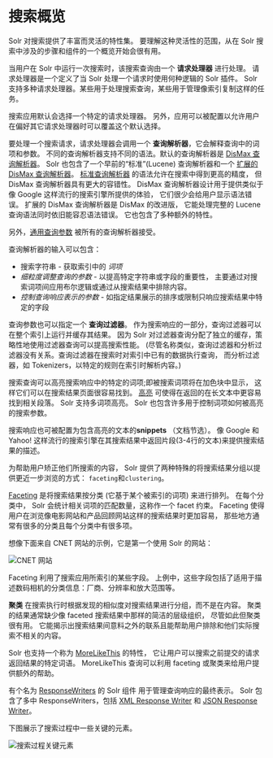 # 搜索概览

Solr 对搜索提供了丰富而灵活的特性集。
要理解这种灵活性的范围，从在 Solr 搜索中涉及的步骤和组件的一个概览开始会很有用。

当用户在 Solr 中运行一次搜索时，该搜索查询由一个 **请求处理器** 进行处理。
请求处理器是一个定义了当 Solr 处理一个请求时使用何种逻辑的 Solr 插件。
Solr 支持多种请求处理器。某些用于处理搜索查询，某些用于管理像索引复制这样的任务。

搜索应用默认会选择一个特定的请求处理器。
另外，应用可以被配置以允许用户在偏好其它请求处理器时可以覆盖这个默认选择。

要处理一个搜索请求，请求处理器会调用一个 **查询解析器**，它会解释查询中的词项和参数。
不同的查询解析器支持不同的语法。默认的查询解析器是 [DisMax 查询解析器](./query_syntax/dismax.md)。
Solr 也包含了一个早前的“标准”(Lucene) 查询解析器和一个 
[扩展的 DisMax 查询解析器](./query_syntax/extended_dismax.md)。
[标准查询解析器](./query_syntax/standard.md) 的语法允许在搜索中得到更高的精度，
但 DisMax 查询解析器具有更大的容错性。
DisMax 查询解析器设计用于提供类似于像 Google 这样流行的搜索引擎所提供的体验，
它们很少会给用户显示语法错误。
扩展的 DisMax 查询解析器是 DisMax 的改进版，
它能处理完整的 Lucene 查询语法同时依旧能容忍语法错误。
它也包含了多种额外的特性。

另外，[通用查询参数](./query_syntax/common.md) 被所有的查询解析器接受。

查询解析器的输入可以包含：

* 搜索字符串 - 获取索引中的 *词项*
* *细粒度调整查询的参数* - 以提高特定字符串或字段的重要性，
主要通过对搜索词项间应用布尔逻辑或通过从搜索结果中排除内容。
* *控制查询响应表示的参数* - 如指定结果展示的排序或限制只响应搜索结果中特定的字段

查询参数也可以指定一个 **查询过滤器**。
作为搜索响应的一部分，查询过滤器可以在整个索引上运行并缓存其结果。
因为 Solr 对过滤器查询分配了独立的缓存，策略性地使用过滤器查询可以提高搜索性能。
(尽管名称类似，查询过滤器和分析过滤器没有关系。查询过滤器在搜索时对索引中已有的数据执行查询，
而分析过滤器，如 Tokenizers，以特定的规则在索引时解析内容。)

搜索查询可以高亮搜索响应中的特定的词项;即被搜索词项将在加色块中显示，
这样它们可以在搜索结果页面很容易找到。
[高亮](./highlight/readme.md) 可使得在返回的在长文本中更容易找到相关段落。
Solr 支持多词项高亮。
Solr 也包含许多用于控制词项如何被高亮的搜索参数。

搜索响应也可被配置为包含高亮的文本的**snippets** （文档节选）。
像 Google 和 Yahoo! 这样流行的搜索引擎在其搜索结果中返回片段(3-4行的文本)来提供搜索结果的描述。

为帮助用户矫正他们所搜索的内容， Solr 提供了两种特殊的将搜索结果分组以提供更近一步浏览的方式：
`faceting`和`clustering`。

[Faceting](./faceting.md) 是将搜索结果按分类 (它基于某个被索引的词项) 来进行排列。
在每个分类中， Solr 会统计相关词项的匹配数量，这称作一个 facet 约束。
Faceting 使得用户在浏览像电影网站和产品回顾网站这样的搜索结果时更加容易，
那些地方通常有很多的分类且每个分类中有很多项。

想像下面来自 CNET 网站的示例，它是第一个使用 Solr 的网站：

![CNET 网站](../images/searching-CNET.png)

Faceting 利用了搜索应用所索引的某些字段。
上例中，这些字段包括了适用于描述数码相机的分类信息：厂商、分辨率和放大范围等。

**聚类** 在搜索执行时根据发现的相似度对搜索结果进行分组，而不是在内容。
聚类的结果通常缺少像 faceted 搜索结果中那样的简洁的层级组织，
尽管如此但聚类很有用。
它能揭示出搜索结果间意料之外的联系且能帮助用户排除和他们实际搜索不相关的内容。

Solr 也支持一个称为 [MoreLikeThis](./morelikethis.md) 的特性，
它让用户可以搜索之前提交的请求返回结果的特定词语。
MoreLikeThis 查询可以利用 faceting 或聚类来给用户提供额外的帮助。

有个名为 [ResponseWriters](searching/response_writers.md) 的 Solr 组件
用于管理查询响应的最终表示。
Solr 包含了多中 ResponseWriters，包括
[XML Response Writer](https://cwiki.apache.org/confluence/display/solr/Response+Writers#ResponseWriters-TheStandardXMLResponseWriter)
和 [JSON Response Writer](https://cwiki.apache.org/confluence/display/solr/Response+Writers#ResponseWriters-JSONResponseWriter)。

下图展示了搜索过程中一些关键的元素。

![搜索过程关键元素](../images/searching-elements.png)
